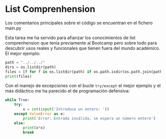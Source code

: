 # List Comprenhension

Los comentarios principales sobre el código se encuentran en el fichero main.py

Esta tarea me ha servido para afianzar los conocimientos de list comprenhension que tenía previamente al Bootcamp pero sobre todo para descubrir usos reales y funcionales que tienen fuera del mundo académico. El mejor ejemplo: 
```python
path = "../../../"
dirs = os.listdir(path)
files = [f for f in os.listdir(path) if os.path.isdir(os.path.join(path, f))]
print(files)
```

Con el manejo de excepciones con el bucle ```try/except``` el mejor ejemplo y el más didáctico me ha parecido el de programación defensiva: 
```python
while True: 
    try: 
        x = int(input('Introduce un entero: '))
    except ValueError as e: 
        print('Error: Entrada inválida, se espera un número entero') 
    else: 
        print(x*x)
        break
```
